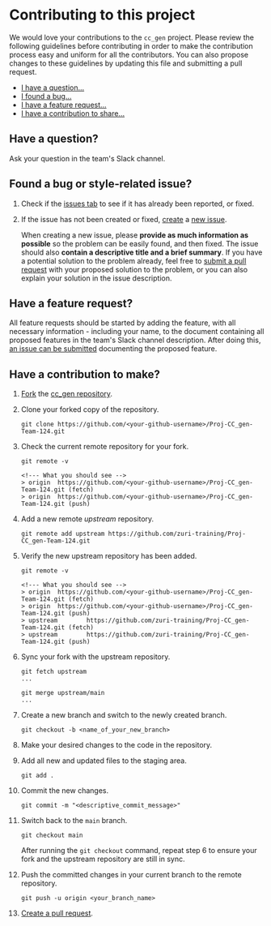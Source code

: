 # Contributing to this project

We would love your contributions to the `cc_gen` project. Please review the following guidelines before contributing
in order to make the contribution process easy and uniform for all the contributors. You can also propose changes to
these guidelines by updating this file and submitting a pull request.

-   [I have a question...](https://github.com/zuri-training/Proj-CC_gen-Team-124/blob/main/CONTRIBUTING.md#have-a-question)
-   [I found a bug...](https://github.com/zuri-training/Proj-CC_gen-Team-124/blob/main/CONTRIBUTING.md#found-a-bug)
-   [I have a feature request...](https://github.com/zuri-training/Proj-CC_gen-Team-124/blob/main/CONTRIBUTING.md#have-a-feature-request)
-   [I have a contribution to share...](https://github.com/zuri-training/Proj-CC_gen-Team-124/blob/main/CONTRIBUTING.md#have-a-contribution)

<div id="have-a-question">
<h2>Have a question?</h2>

Ask your question in the team's Slack channel.

</div>

<div id="found-a-bug">
<h2>Found a bug or style-related issue?</h2>

1. Check if the [issues tab](https://github.com/zuri-training/Proj-CC_gen-Team-124/issues) to see if it has already been reported, or fixed.

2. If the issue has not been created or fixed, [create](https://docs.github.com/en/issues/tracking-your-work-with-issues/creating-an-issue#creating-an-issue-from-a-repository) a [new issue](https://github.com/zuri-training/Proj-CC_gen-Team-124/issues/new).

    When creating a new issue, please **provide as much information as possible** so the problem
    can be easily found, and then fixed. The issue should also **contain a descriptive title and a
    brief summary**. If you have a potential solution to the problem already, feel free
    to [submit a pull request](https://docs.github.com/en/pull-requests/collaborating-with-pull-requests/proposing-changes-to-your-work-with-pull-requests/creating-a-pull-request-from-a-fork) with your proposed solution to the problem, or you can also explain your solution in the issue description.

</div>

<div id="have-a-feature-request">
<h2>Have a feature request?</h2>

All feature requests should be started by adding the feature, with all necessary information - including your name, to the document containing all proposed features in the team's Slack channel description. After doing this,
[an issue can be submitted](https://github.com/zuri-training/Proj-CC_gen-Team-124/issues/new) documenting the proposed feature.

</div>

<div id="have-a-contribution">
<h2> Have a contribution to make?</h2>

1. [Fork](https://help.github.com/articles/fork-a-repo) the [cc_gen repository](https://github.com/zuri-training/Proj-CC_gen-Team-124).

2. Clone your forked copy of the repository.

    ```
    git clone https://github.com/<your-github-username>/Proj-CC_gen-Team-124.git
    ```

3. Check the current remote repository for your fork.

    ```
    git remote -v

    <!--- What you should see -->
    > origin  https://github.com/<your-github-username>/Proj-CC_gen-Team-124.git (fetch)
    > origin  https://github.com/<your-github-username>/Proj-CC_gen-Team-124.git (push)
    ```

4. Add a new remote _upstream_ repository.

    ```
    git remote add upstream https://github.com/zuri-training/Proj-CC_gen-Team-124.git
    ```

5. Verify the new upstream repository has been added.

    ```
    git remote -v

    <!--- What you should see -->
    > origin  https://github.com/<your-github-username>/Proj-CC_gen-Team-124.git (fetch)
    > origin  https://github.com/<your-github-username>/Proj-CC_gen-Team-124.git (push)
    > upstream        https://github.com/zuri-training/Proj-CC_gen-Team-124.git (fetch)
    > upstream        https://github.com/zuri-training/Proj-CC_gen-Team-124.git (push)
    ```

6. Sync your fork with the upstream repository.

    ```
    git fetch upstream
    ...

    git merge upstream/main
    ...
    ```

7. Create a new branch and switch to the newly created branch.

    ```
    git checkout -b <name_of_your_new_branch>
    ```

8. Make your desired changes to the code in the repository.

9. Add all new and updated files to the staging area.

    ```
    git add .
    ```

10. Commit the new changes.

    ```
    git commit -m "<descriptive_commit_message>"
    ```

11. Switch back to the `main` branch.

    ```
    git checkout main
    ```

    After running the `git checkout` command, repeat step 6 to ensure your fork and the upstream repository are still in sync.

12. Push the committed changes in your current branch to the remote repository.

    ```
    git push -u origin <your_branch_name>
    ```

13. [Create a pull request](https://docs.github.com/en/pull-requests/collaborating-with-pull-requests/proposing-changes-to-your-work-with-pull-requests/creating-a-pull-request-from-a-fork).
